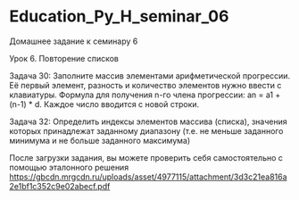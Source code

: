 # Education_Py_H_seminar_06
Домашнее задание к семинару 6

Урок 6. Повторение списков

Задача 30: Заполните массив элементами арифметической прогрессии. Её первый элемент, разность и количество элементов нужно ввести с клавиатуры. Формула для получения n-го члена прогрессии: an = a1 + (n-1) * d.
Каждое число вводится с новой строки.

Задача 32: Определить индексы элементов массива (списка), значения которых принадлежат заданному диапазону (т.е. не меньше заданного минимума и не больше заданного максимума)

После загрузки задания, вы можете проверить себя самостоятельно с помощью эталонного решения https://gbcdn.mrgcdn.ru/uploads/asset/4977115/attachment/3d3c21ea816a2e1bf1c352c9e02abecf.pdf

